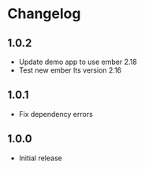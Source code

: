 # Changelog

## 1.0.2
- Update demo app to use ember 2.18
- Test new ember lts version 2.16

## 1.0.1

- Fix dependency errors

## 1.0.0

- Initial release
